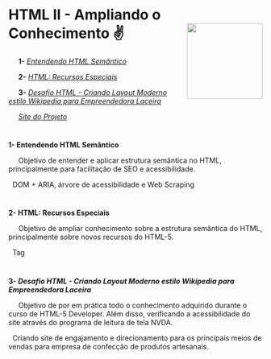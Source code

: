 
# **HTML II - Ampliando o Conhecimento** :v:	 <img width="150" align="right" src="https://hermes.digitalinnovation.one/tracks/62ed1f1d-8d76-4bbc-905f-e73d20cb82f5.png">

&nbsp;&nbsp;&nbsp;&nbsp; **1-** [_Entendendo HTML Semântico_](https://github.com/Brayan-sant/HTML---Ampliando-o-Conhecimento/blob/master/Aulas/Entendendo%20HTML%20Sem%C3%A2ntico.docx)

&nbsp;&nbsp;&nbsp;&nbsp; **2-** [_HTML: Recursos Especiais_](https://github.com/Brayan-sant/HTML---Ampliando-o-Conhecimento/blob/master/index.html)

&nbsp;&nbsp;&nbsp;&nbsp; **3-** [_Desafio HTML - Criando Layout Moderno estilo Wikipedia para Empreendedora Laceira_](https://github.com/Brayan-sant/HTML---Ampliando-o-Conhecimento/blob/master/index.html)

&nbsp;&nbsp;&nbsp;&nbsp; [_Site do Projeto_]( https://brayan-sant.github.io/HTML---Ampliando-o-Conhecimento/)

# 
**1- Entendendo HTML Semântico**

&nbsp;&nbsp;&nbsp;&nbsp; Objetivo de entender e aplicar estrutura semântica no HTML, principalmente para facilitação de SEO e acessibilidade.

&nbsp; DOM + ARIA, árvore de acessibilidade e Web Scraping

# 
**2- HTML: Recursos Especiais**

&nbsp;&nbsp;&nbsp;&nbsp; Objetivo de ampliar conhecimento sobre a estrutura semântica do HTML, principalmente sobre novos recursos do HTML-5.

&nbsp; Tag <datalist >, Tag < code >, Tag < kbd >, Tag < pre >, Tag < details >, Tag < meter >, Tag < progress >, Tag < mark > + JavaScript e Tag < canvas >, como seus atributos.

# 
**3- _Desafio HTML - Criando Layout Moderno estilo Wikipedia para Empreendedora Laceira_**

&nbsp;&nbsp;&nbsp;&nbsp; Objetivo de por em prática todo o conhecimento adquirido durante o curso de HTML-5 Developer. Além disso, verificando a acessibilidade do site através do programa de leitura de tela NVDA.

&nbsp; Criando site de engajamento e direcionamento para os principais meios de vendas para empresa de confecção de produtos artesanais.  


